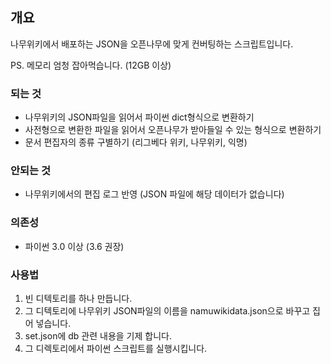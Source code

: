 ## 개요
나무위키에서 배포하는 JSON을 오픈나무에 맞게 컨버팅하는 스크립트입니다.

PS. 메모리 엄청 잡아먹습니다. (12GB 이상)

### 되는 것
* 나무위키의 JSON파일을 읽어서 파이썬 dict형식으로 변환하기
* 사전형으로 변환한 파일을 읽어서 오픈나무가 받아들일 수 있는 형식으로 변환하기
* 문서 편집자의 종류 구별하기 (리그베다 위키, 나무위키, 익명)

### 안되는 것
* 나무위키에서의 편집 로그 반영 (JSON 파일에 해당 데이터가 없습니다)

### 의존성
* 파이썬 3.0 이상 (3.6 권장)

### 사용법
1. 빈 디텍토리를 하나 만듭니다.
2. 그 디텍토리에 나무위키 JSON파일의 이름을 namuwikidata.json으로 바꾸고 집어 넣습니다.
3. set.json에 db 관련 내용을 기제 합니다.
4. 그 디렉토리에서 파이썬 스크립트를 실행시킵니다.
